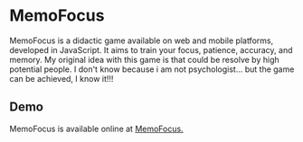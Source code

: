 

# MemoFocus

MemoFocus is a didactic game available on web and mobile platforms, developed in JavaScript. It aims to train your focus, patience, accuracy, and memory. My original idea with this game is that could be resolve by high potential people. I don't know because i am not psychologist... but the game can be achieved, I know it!!!

## Demo

MemoFocus is available online at [MemoFocus.](https://3mmanu3lmois3s.github.io/memofocus/)
